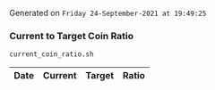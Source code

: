 Generated on `Friday 24-September-2021 at 19:49:25`

### Current to Target Coin Ratio
`current_coin_ratio.sh`

Date|Current|Target|Ratio
---|---|---|---
